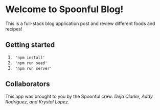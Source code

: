 # Welcome to Spoonful Blog! 

This is a full-stack blog application post and review different foods and recipes! 

## Getting started 

1. <code> 'npm install' </code>
2. <code> 'npm run seed' </code>
3. <code> 'npm run server' </code>


## Collaborators 

This app was brought to you by the Spoonful crew: <i>Deja Clarke, Addy Rodriguez, and Krystal Lopez.</i>